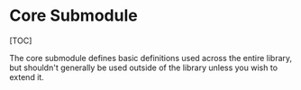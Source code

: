 # Core Submodule

[TOC]

The core submodule defines basic definitions used across the entire library, but shouldn't generally be used outside of the library unless you wish to extend it.
